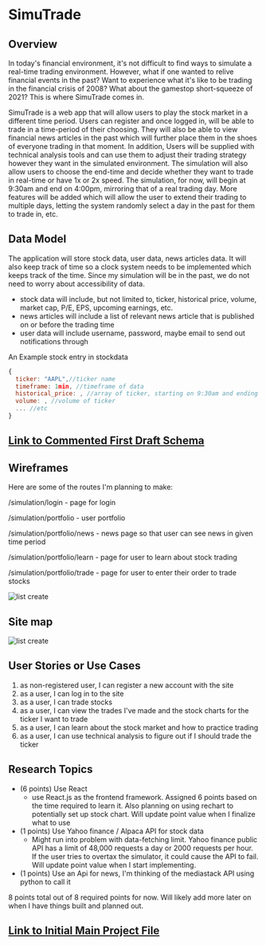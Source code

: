 # SimuTrade 

## Overview

In today's financial environment, it's not difficult to find ways to simulate a real-time trading environment. However, what if one wanted to relive financial events in the past? Want to experience what it's like to be trading in the financial crisis of 2008? What about the gamestop short-squeeze of 2021? This is where SimuTrade comes in.

SimuTrade is a web app that will allow users to play the stock market in a different time period. Users can register and once logged in, will be able to trade in a time-period of their choosing. They will also be able to view financial news articles in the past which will further place them in the shoes of everyone trading in that moment. In addition, Users will be supplied with technical analysis tools and can use them to adjust their trading strategy however they want in the simulated environment. The simulation will also allow users to choose the end-time and decide whether they want to trade in real-time or have 1x or 2x speed. The simulation, for now, will begin at 9:30am and end on 4:00pm, mirroring that of a real trading day. More features will be added which will allow the user to extend their trading to multiple days, letting the system randomly select a day in the past for them to trade in, etc. 


## Data Model

The application will store stock data, user data, news articles data. It will also keep track of time so a clock system needs to be implemented which keeps track of the time. Since my simulation will be in the past, we do not need to worry about accessibility of data. 

* stock data will include, but not limited to, ticker, historical price, volume, market cap, P/E, EPS, upcoming earnings, etc.
* news articles will include a list of relevant news article that is published on or before the trading time
* user data will include username, password, maybe email to send out notifications through 


An Example stock entry in stockdata 

```javascript
{
  ticker: "AAPL",//ticker name 
  timeframe: 1min, //timeframe of data
  historical_price: , //array of ticker, starting on 9:30am and ending at 4:00pm matching with the timeframe of the data. 
  volume: , //volume of ticker  
  ... //etc
}
```


## [Link to Commented First Draft Schema](db.mjs) 

## Wireframes

Here are some of the routes I'm planning to make: 

/simulation/login - page for login 

/simulation/portfolio - user portfolio 

/simulation/portfolio/news - news page so that user can see news in given time period 

/simulation/portfolio/learn - page for user to learn about stock trading 

/simulation/portfolio/trade - page for user to enter their order to trade stocks 

![list create](documentation/first.jpeg)

## Site map

![list create](documentation/second.jpeg)

## User Stories or Use Cases

1. as non-registered user, I can register a new account with the site
2. as a user, I can log in to the site
3. as a user, I can trade stocks 
4. as a user, I can view the trades I've made and the stock charts for the ticker I want to trade 
5. as a user, I can learn about the stock market and how to practice trading 
6. as a user, I can use technical analysis to figure out if I should trade the ticker 

## Research Topics

* (6 points) Use React 
    * use React.js as the frontend framework. Assigned 6 points based on the time required to learn it. Also planning on using rechart to potentially set up stock chart. Will update point value when I finalize what to use 
* (1 points) Use Yahoo finance / Alpaca API for stock data 
    * Might run into problem with data-fetching limit. Yahoo finance public API has a limit of 48,000 requests a day or 2000 requests per hour. If the user tries to overtax the simulator, it could cause the API to fail. Will update point value when I start implementing. 
* (1 points) Use an Api for news, I'm thinking of the mediastack API using python to call it 


8 points total out of 8 required points for now. Will likely add more later on when I have things built and planned out. 


## [Link to Initial Main Project File](app.mjs) 

